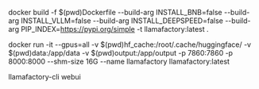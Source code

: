 docker build -f $(pwd)Dockerfile --build-arg INSTALL_BNB=false --build-arg INSTALL_VLLM=false --build-arg INSTALL_DEEPSPEED=false --build-arg PIP_INDEX=https://pypi.org/simple -t llamafactory:latest .

docker run -it --gpus=all -v $(pwd)hf_cache:/root/.cache/huggingface/ -v $(pwd)data:/app/data  -v $(pwd)output:/app/output -p 7860:7860 -p 8000:8000 --shm-size 16G --name llamafactory llamafactory:latest

llamafactory-cli webui